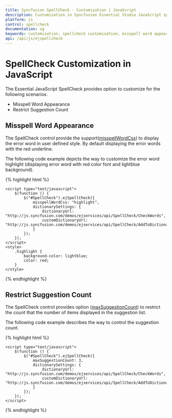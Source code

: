 ```yaml
---
title: Syncfusion SpellCheck - Customization | JavaScript
description: Customization in Syncfusion Essential Studio JavaScript spellcheck control, its elements and more details.
platform: js
control: spellcheck
documentation: ug
keywords: customization, spellcheck customization, misspell word appearance, restrict suggestion count
api: /api/js/ejspellcheck 
---
```

# SpellCheck Customization in JavaScript

The Essential JavaScript SpellCheck provides option to customize for the following scenarios.

* Misspell Word Appearance
* Restrict Suggestion Count
    
## Misspell Word Appearance

The SpellCheck control provide the support([misspellWordCss](/api/js/ejspellcheck#members:misspellwordcss)) to display the error word in user defined style. By default displaying the error words with the red underline. 

The following code example depicts the way to customize the error word highlight (displaying error word with red color font and lightblue background).

{% highlight html %}
    <div id="SpellCheck"></div>
    
    <script type="text/javascript">
        $(function () {
            $("#SpellCheck").ejSpellCheck({
                misspellWordCss: "highlight",
                dictionarySettings: {
                    dictionaryUrl: "http://js.syncfusion.com/demos/ejservices/api/SpellCheck/CheckWords",
                    customDictionaryUrl: "http://js.syncfusion.com/demos/ejservices/api/SpellCheck/AddToDictionary"
                }
            });
        });
    </script>
    <style>
        .highlight {
            background-color: lightblue;
            color: red;
        }
    </style> 

{% endhighlight %}

## Restrict Suggestion Count

The SpellCheck control provides option ([maxSuggestionCount](/ejspellcheck#members:maxsuggestioncount)) to restrict the count that the number of items displayed in the suggestion list.

The following code example describes the way to control the suggestion count.

{% highlight html %}
    <div id="SpellCheck"></div>
    
    <script type="text/javascript">
        $(function () {
            $("#SpellCheck").ejSpellCheck({
                maxSuggestionCount: 3,
                dictionarySettings: {
                    dictionaryUrl: "http://js.syncfusion.com/demos/ejservices/api/SpellCheck/CheckWords",
                    customDictionaryUrl: "http://js.syncfusion.com/demos/ejservices/api/SpellCheck/AddToDictionary"
                }
            });
        });
    </script>
{% endhighlight %}